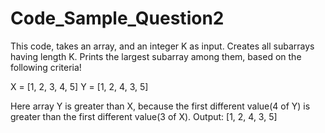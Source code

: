 # Code_Sample_Question2
This code, takes an array, and an integer K as input.
Creates all subarrays having length K.
Prints the largest subarray among them, based on the following criteria!

X = [1, 2, 3, 4, 5]
Y = [1, 2, 4, 3, 5]

Here array Y is greater than X, because the first different value(4 of Y) is greater than the first different value(3 of X).
Output: [1, 2, 4, 3, 5]
